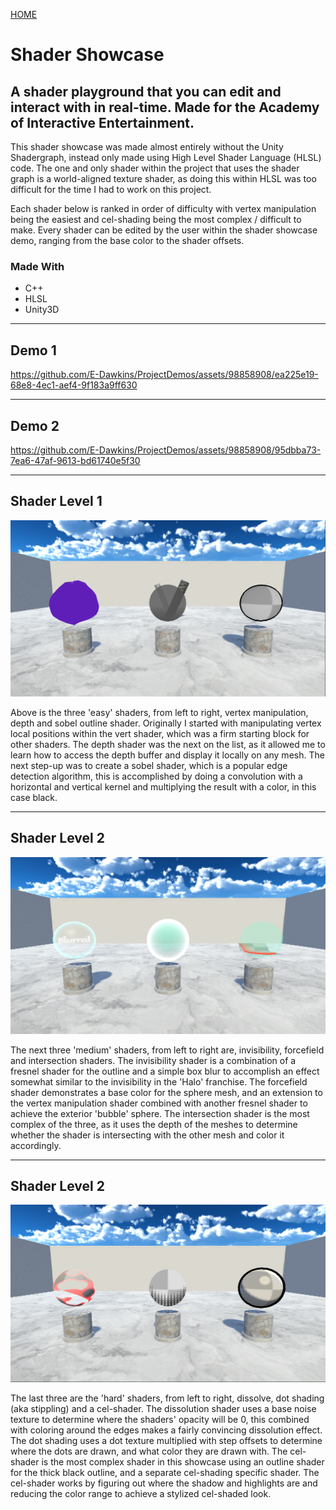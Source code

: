 [HOME](../README.md)
# Shader Showcase

## **A shader playground that you can edit and interact with in real-time. Made for the Academy of Interactive Entertainment.**

This shader showcase was made almost entirely without the Unity Shadergraph, instead only made using High Level Shader Language (HLSL) code. The one and only shader within the project that uses the shader graph is a world-aligned texture shader, as doing this within HLSL was too difficult for the time I had to work on this project.

 

Each shader below is ranked in order of difficulty with vertex manipulation being the easiest and cel-shading being the most complex / difficult to make. Every shader can be edited by the user within the shader showcase demo, ranging from the base color to the shader offsets.

### **Made With**
* C++
* HLSL
* Unity3D

---

## Demo 1
https://github.com/E-Dawkins/ProjectDemos/assets/98858908/ea225e19-68e8-4ec1-aef4-9f183a9ff630

---

## Demo 2
https://github.com/E-Dawkins/ProjectDemos/assets/98858908/95dbba73-7ea6-47af-9613-bd61740e5f30

---

## Shader Level 1

![](./assets/shaders-easy.png)

Above is the three 'easy' shaders, from left to right, vertex manipulation, depth and sobel outline shader. Originally I started with manipulating vertex local positions within the vert shader, which was a firm starting block for other shaders. The depth shader was the next on the list, as it allowed me to learn how to access the depth buffer and display it locally on any mesh. The next step-up was to create a sobel shader, which is a popular edge detection algorithm, this is accomplished by doing a convolution with a horizontal and vertical kernel and multiplying the result with a color, in this case black.

---

## Shader Level 2

![](./assets/shaders-medium.png)

The next three 'medium' shaders, from left to right are, invisibility, forcefield and intersection shaders. The invisibility shader is a combination of a fresnel shader for the outline and a simple box blur to accomplish an effect somewhat similar to the invisibility in the 'Halo' franchise. The forcefield shader demonstrates a base color for the sphere mesh, and an extension to the vertex manipulation shader combined with another fresnel shader to achieve the exterior 'bubble' sphere. The intersection shader is the most complex of the three, as it uses the depth of the meshes to determine whether the shader is intersecting with the other mesh and color it accordingly.

---

## Shader Level 2

![](./assets/shaders-hard.png)


The last three are the 'hard' shaders, from left to right, dissolve, dot shading (aka stippling) and a cel-shader. The dissolution shader uses a base noise texture to determine where the shaders' opacity will be 0, this combined with coloring around the edges makes a fairly convincing dissolution effect. The dot shading uses a dot texture multiplied with step offsets to determine where the dots are drawn, and what color they are drawn with. The cel-shader is the most complex shader in this showcase using an outline shader for the thick black outline, and a separate cel-shading specific shader. The cel-shader works by figuring out where the shadow and highlights are and reducing the color range to achieve a stylized cel-shaded look.

